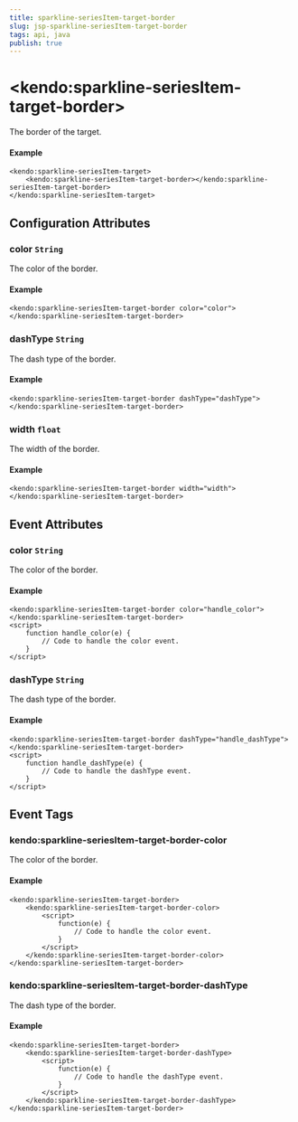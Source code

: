 ```yaml
---
title: sparkline-seriesItem-target-border
slug: jsp-sparkline-seriesItem-target-border
tags: api, java
publish: true
---
```


# \<kendo:sparkline-seriesItem-target-border\>

The border of the target.

#### Example
    <kendo:sparkline-seriesItem-target>
        <kendo:sparkline-seriesItem-target-border></kendo:sparkline-seriesItem-target-border>
    </kendo:sparkline-seriesItem-target>

## Configuration Attributes

### color `String`

The color of the border.

#### Example
    <kendo:sparkline-seriesItem-target-border color="color">
    </kendo:sparkline-seriesItem-target-border>

### dashType `String`

The dash type of the border.

#### Example
    <kendo:sparkline-seriesItem-target-border dashType="dashType">
    </kendo:sparkline-seriesItem-target-border>

### width `float`

The width of the border.

#### Example
    <kendo:sparkline-seriesItem-target-border width="width">
    </kendo:sparkline-seriesItem-target-border>


## Event Attributes

### color `String`

The color of the border.


#### Example
    <kendo:sparkline-seriesItem-target-border color="handle_color">
    </kendo:sparkline-seriesItem-target-border>
    <script>
        function handle_color(e) {
            // Code to handle the color event.
        }
    </script>

### dashType `String`

The dash type of the border.


#### Example
    <kendo:sparkline-seriesItem-target-border dashType="handle_dashType">
    </kendo:sparkline-seriesItem-target-border>
    <script>
        function handle_dashType(e) {
            // Code to handle the dashType event.
        }
    </script>

## Event Tags

### kendo:sparkline-seriesItem-target-border-color

The color of the border.


#### Example
    <kendo:sparkline-seriesItem-target-border>
        <kendo:sparkline-seriesItem-target-border-color>
            <script>
                function(e) {
                    // Code to handle the color event.
                }
            </script>
        </kendo:sparkline-seriesItem-target-border-color>
    </kendo:sparkline-seriesItem-target-border>

### kendo:sparkline-seriesItem-target-border-dashType

The dash type of the border.


#### Example
    <kendo:sparkline-seriesItem-target-border>
        <kendo:sparkline-seriesItem-target-border-dashType>
            <script>
                function(e) {
                    // Code to handle the dashType event.
                }
            </script>
        </kendo:sparkline-seriesItem-target-border-dashType>
    </kendo:sparkline-seriesItem-target-border>

